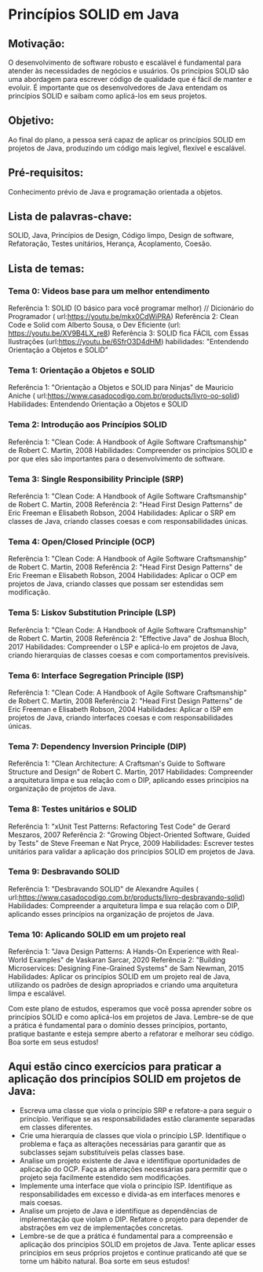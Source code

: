 # Princípios SOLID em Java

## Motivação:

O desenvolvimento de software robusto e escalável é fundamental para atender às necessidades de negócios e usuários. Os
princípios SOLID são uma abordagem para escrever código de qualidade que é fácil de manter e evoluir. É importante que
os desenvolvedores de Java entendam os princípios SOLID e saibam como aplicá-los em seus projetos.

## Objetivo:

Ao final do plano, a pessoa será capaz de aplicar os princípios SOLID em projetos de Java, produzindo um código mais
legível, flexível e escalável.

## Pré-requisitos:

Conhecimento prévio de Java e programação orientada a objetos.

## Lista de palavras-chave:

SOLID, Java, Princípios de Design, Código limpo, Design de software, Refatoração, Testes unitários, Herança,
Acoplamento, Coesão.

## Lista de temas:

### Tema 0: Videos base para um melhor entendimento

Referência 1: SOLID (O básico para você programar melhor) // Dicionário do Programador (
url:https://youtu.be/mkx0CdWiPRA)
Referência 2: Clean Code e Solid com Alberto Sousa, o Dev Eficiente (url: https://youtu.be/XV9B4LX_re8)
Referência 3: SOLID fica FÁCIL com Essas Ilustrações (url:https://youtu.be/6SfrO3D4dHM)
habilidades: "Entendendo Orientação a Objetos e SOLID"

### Tema 1: Orientação a Objetos e SOLID

Referência 1: "Orientação a Objetos e SOLID para Ninjas" de Mauricio Aniche (
url:https://www.casadocodigo.com.br/products/livro-oo-solid)
Habilidades: Entendendo Orientação a Objetos e SOLID

### Tema 2: Introdução aos Princípios SOLID

Referência 1: "Clean Code: A Handbook of Agile Software Craftsmanship" de Robert C. Martin, 2008
Habilidades: Compreender os princípios SOLID e por que eles são importantes para o desenvolvimento de software.

### Tema 3: Single Responsibility Principle (SRP)

Referência 1: "Clean Code: A Handbook of Agile Software Craftsmanship" de Robert C. Martin, 2008
Referência 2: "Head First Design Patterns" de Eric Freeman e Elisabeth Robson, 2004
Habilidades: Aplicar o SRP em classes de Java, criando classes coesas e com responsabilidades únicas.

### Tema 4: Open/Closed Principle (OCP)

Referência 1: "Clean Code: A Handbook of Agile Software Craftsmanship" de Robert C. Martin, 2008
Referência 2: "Head First Design Patterns" de Eric Freeman e Elisabeth Robson, 2004
Habilidades: Aplicar o OCP em projetos de Java, criando classes que possam ser estendidas sem modificação.

### Tema 5: Liskov Substitution Principle (LSP)

Referência 1: "Clean Code: A Handbook of Agile Software Craftsmanship" de Robert C. Martin, 2008
Referência 2: "Effective Java" de Joshua Bloch, 2017
Habilidades: Compreender o LSP e aplicá-lo em projetos de Java, criando hierarquias de classes coesas e com
comportamentos previsíveis.

### Tema 6: Interface Segregation Principle (ISP)

Referência 1: "Clean Code: A Handbook of Agile Software Craftsmanship" de Robert C. Martin, 2008
Referência 2: "Head First Design Patterns" de Eric Freeman e Elisabeth Robson, 2004
Habilidades: Aplicar o ISP em projetos de Java, criando interfaces coesas e com responsabilidades únicas.

### Tema 7: Dependency Inversion Principle (DIP)

Referência 1: "Clean Architecture: A Craftsman's Guide to Software Structure and Design" de Robert C. Martin, 2017
Habilidades: Compreender a arquitetura limpa e sua relação com o DIP, aplicando esses princípios na organização de
projetos de Java.

### Tema 8: Testes unitários e SOLID

Referência 1: "xUnit Test Patterns: Refactoring Test Code" de Gerard Meszaros, 2007
Referência 2: "Growing Object-Oriented Software, Guided by Tests" de Steve Freeman e Nat Pryce, 2009
Habilidades: Escrever testes unitários para validar a aplicação dos princípios SOLID em projetos de Java.

### Tema 9: Desbravando SOLID

Referência 1: "Desbravando SOLID" de Alexandre Aquiles (
url:https://www.casadocodigo.com.br/products/livro-desbravando-solid)
Habilidades: Compreender a arquitetura limpa e sua relação com o DIP, aplicando esses princípios na organização de
projetos de Java.

### Tema 10: Aplicando SOLID em um projeto real

Referência 1: "Java Design Patterns: A Hands-On Experience with Real-World Examples" de Vaskaran Sarcar, 2020
Referência 2: "Building Microservices: Designing Fine-Grained Systems" de Sam Newman, 2015
Habilidades: Aplicar os princípios SOLID em um projeto real de Java, utilizando os padrões de design apropriados e
criando uma arquitetura limpa e escalável.

Com este plano de estudos, esperamos que você possa aprender sobre os princípios SOLID e como aplicá-los em projetos de
Java. Lembre-se de que a prática é fundamental para o domínio desses princípios, portanto, pratique bastante e esteja
sempre aberto a refatorar e melhorar seu código. Boa sorte em seus estudos!

## Aqui estão cinco exercícios para praticar a aplicação dos princípios SOLID em projetos de Java:

- Escreva uma classe que viola o princípio SRP e refatore-a para seguir o princípio. Verifique se as responsabilidades
	estão claramente separadas em classes diferentes.
- Crie uma hierarquia de classes que viola o princípio LSP. Identifique o problema e faça as alterações necessárias para
	garantir que as subclasses sejam substituíveis pelas classes base.
- Analise um projeto existente de Java e identifique oportunidades de aplicação do OCP. Faça as alterações necessárias
	para permitir que o projeto seja facilmente estendido sem modificações.
- Implemente uma interface que viola o princípio ISP. Identifique as responsabilidades em excesso e divida-as em
	interfaces menores e mais coesas.
- Analise um projeto de Java e identifique as dependências de implementação que violam o DIP. Refatore o projeto para
	depender de abstrações em vez de implementações concretas.
- Lembre-se de que a prática é fundamental para a compreensão e aplicação dos princípios SOLID em projetos de Java.
	Tente aplicar esses princípios em seus próprios projetos e continue praticando até que se torne um hábito natural. Boa
	sorte em seus estudos!
